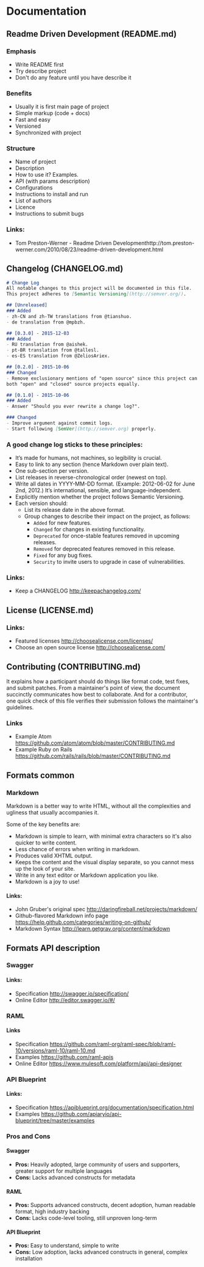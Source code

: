 # Documentation

## Readme Driven Development (README.md)

### Emphasis

  - Write README first
  - Try describe project
  - Don't do any feature until you have describe it
  
### Benefits

  - Usually it is first main page of project
  - Simple markup (code + docs)
  - Fast and easy
  - Versioned
  - Synchronized with project
  
### Structure

  - Name of project
  - Description
  - How to use it? Examples.
  - API (with params description)
  - Configurations
  - Instructions to install and run
  - List of authors
  - Licence
  - Instructions to submit bugs

### Links:

  -  Tom Preston-Werner - Readme Driven Developmenthttp://tom.preston-werner.com/2010/08/23/readme-driven-development.html

## Changelog (CHANGELOG.md)

```md
# Change Log
All notable changes to this project will be documented in this file.
This project adheres to [Semantic Versioning](http://semver.org/).

## [Unreleased]
### Added
- zh-CN and zh-TW translations from @tianshuo.
- de translation from @mpbzh.

## [0.3.0] - 2015-12-03
### Added
- RU translation from @aishek.
- pt-BR translation from @tallesl.
- es-ES translation from @ZeliosAriex.

## [0.2.0] - 2015-10-06
### Changed
- Remove exclusionary mentions of "open source" since this project can benefit
both "open" and "closed" source projects equally.

## [0.1.0] - 2015-10-06
### Added
- Answer "Should you ever rewrite a change log?".

### Changed
- Improve argument against commit logs.
- Start following [SemVer](http://semver.org) properly.
```

### A good change log sticks to these principles:

  - It’s made for humans, not machines, so legibility is crucial.
  - Easy to link to any section (hence Markdown over plain text).
  - One sub-section per version.
  - List releases in reverse-chronological order (newest on top).
  - Write all dates in YYYY-MM-DD format. (Example: 2012-06-02 for June 2nd, 2012.) It’s international, sensible, and language-independent.
  - Explicitly mention whether the project follows Semantic Versioning.
  - Each version should:
     - List its release date in the above format.
     - Group changes to describe their impact on the project, as follows:
        - `Added` for new features.
        - `Changed` for changes in existing functionality.
        - `Deprecated` for once-stable features removed in upcoming releases.
        - `Removed` for deprecated features removed in this release.
        - `Fixed` for any bug fixes.
        - `Security` to invite users to upgrade in case of vulnerabilities.


### Links:

  - Keep a CHANGELOG http://keepachangelog.com/


## License (LICENSE.md)

### Links:

  - Featured licenses http://choosealicense.com/licenses/
  - Choose an open source license http://choosealicense.com/


## Contributing (CONTRIBUTING.md)

It explains how a participant should do things like format code, test fixes, and submit patches. 
From a maintainer's point of view, the document succinctly communicates how best to collaborate. 
And for a contributor, one quick check of this file verifies their submission follows the maintainer's guidelines.

### Links

  - Example Atom https://github.com/atom/atom/blob/master/CONTRIBUTING.md
  - Example Ruby on Rails https://github.com/rails/rails/blob/master/CONTRIBUTING.md 


## Formats common

### Markdown

Markdown is a better way to write HTML, without all the complexities and ugliness that usually accompanies it.

Some of the key benefits are:

  - Markdown is simple to learn, with minimal extra characters so it's also quicker to write content.
  - Less chance of errors when writing in markdown.
  - Produces valid XHTML output.
  - Keeps the content and the visual display separate, so you cannot mess up the look of your site.
  - Write in any text editor or Markdown application you like.
  - Markdown is a joy to use!


#### Links:

  - John Gruber's original spec http://daringfireball.net/projects/markdown/
  - Github-flavored Markdown info page https://help.github.com/categories/writing-on-github/
  - Markdown Syntax http://learn.getgrav.org/content/markdown

## Formats API description

### Swagger

#### Links: 
 
  - Specification http://swagger.io/specification/
  - Online Editor http://editor.swagger.io/#/


### RAML

#### Links

  - Specification https://github.com/raml-org/raml-spec/blob/raml-10/versions/raml-10/raml-10.md
  - Examples https://github.com/raml-apis
  - Online Editor https://www.mulesoft.com/platform/api/api-designer


### API Blueprint

#### Links: 
 
  - Specification https://apiblueprint.org/documentation/specification.html
  - Examples https://github.com/apiaryio/api-blueprint/tree/master/examples


### Pros and Cons

#### Swagger

  - **Pros:** Heavily adopted, large community of users and supporters, greater support for multiple languages
  - **Cons:** Lacks advanced constructs for metadata

#### RAML

  - **Pros:** Supports advanced constructs, decent adoption, human readable format, high industry backing
  - **Cons:** Lacks code-level tooling, still unproven long-term

#### API Blueprint

  - **Pros:** Easy to understand, simple to write
  - **Cons:** Low adoption, lacks advanced constructs in general, complex installation
